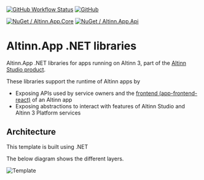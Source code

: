 [![GitHub Workflow Status](https://img.shields.io/github/actions/workflow/status/Altinn/app-lib-dotnet/dotnet-test.yml?branch=main)](https://github.com/Altinn/app-lib-dotnet/actions)
[![GitHub](https://img.shields.io/github/license/Altinn/app-lib-dotnet?style=flat-square)](https://github.com/Altinn/app-lib-dotnet/blob/main/LICENSE)<br/>

[![NuGet / Altinn.App.Core](https://img.shields.io/nuget/v/Altinn.App.Core?label=Altinn.App.Core)](https://www.nuget.org/packages/Altinn.App.Core)
[![NuGet / Altinn.App.Api](https://img.shields.io/nuget/v/Altinn.App.Api?label=Altinn.App.Api)](https://www.nuget.org/packages/Altinn.App.Api)

# Altinn.App .NET libraries

Altinn.App .NET libraries for apps running on Altinn 3, part of the [Altinn Studio product](https://docs.altinn.studio/altinn-studio/about/).

These libraries support the runtime of Altinn apps by

* Exposing APIs used by service owners and the [frontend (app-frontend-react)](https://github.com/Altinn/app-frontend-react) of an Altinn app
* Exposing abstractions to interact with features of Altinn Studio and Altinn 3 Platform services

## Architecture

This template is built using .NET

The below diagram shows the different layers.


![Template](https://raw.githubusercontent.com/Altinn/app-template-dotnet/main/apptemplate.drawio.svg)
